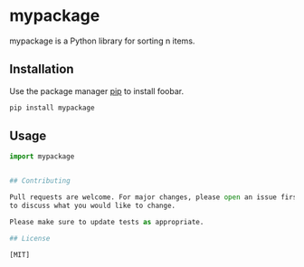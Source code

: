 # mypackage

mypackage is a Python library for sorting n items.

## Installation

Use the package manager [pip](https://pip.pypa.io/en/stable/) to install foobar.

```bash
pip install mypackage
```

## Usage

```python
import mypackage


## Contributing

Pull requests are welcome. For major changes, please open an issue first
to discuss what you would like to change.

Please make sure to update tests as appropriate.

## License

[MIT]